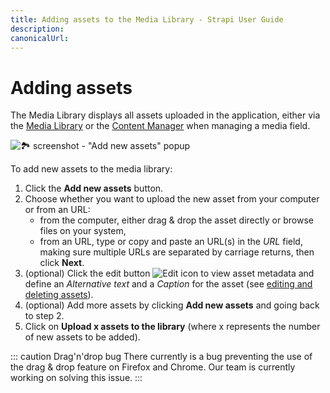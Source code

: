 ```yaml
---
title: Adding assets to the Media Library - Strapi User Guide
description:
canonicalUrl:
---
```


<!-- TODO: update SEO -->

# Adding assets

<!-- TODO: review intro -->

<!-- assets only added via Media Library -->
The Media Library displays all assets uploaded in the application, either via the [Media Library](/user-docs/latest/media-library/introduction-to-media-library.md) or the [Content Manager](/user-docs/latest/content-manager/writing-content.md#filling-up-fields) when managing a media field.

<!-- TODO: remove -->
<!-- Assets can be added to the Media Library by clicking the **Add new assets** button. -->

![🏞 screenshot - "Add new assets" popup]()

To add new assets to the media library:

1. Click the **Add new assets** button.
2. Choose whether you want to upload the new asset from your computer or from an URL:
    - from the computer, either drag & drop the asset directly or browse files on your system,
    - from an URL, type or copy and paste an URL(s) in the _URL_ field, making sure multiple URLs are separated by carriage returns, then click **Next**.
3. (optional) Click the edit button ![Edit icon](../assets/icons/edit.svg) to view asset metadata and define an _Alternative text_ and a _Caption_ for the asset (see [editing and deleting assets](./editing-and-deleting-assets.md)).
4. (optional) Add more assets by clicking **Add new assets** and going back to step 2.
5. Click on **Upload x assets to the library** (where x represents the number of new assets to be added).

::: caution Drag'n'drop bug
There currently is a bug preventing the use of the drag & drop feature on Firefox and Chrome. Our team is currently working on solving this issue.
:::
